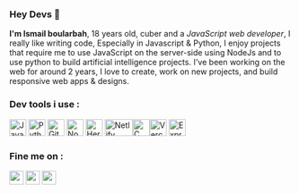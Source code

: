 ### Hey Devs 👋
<strong>I'm Ismail boularbah</strong>, 18 years old, cuber and a <i>JavaScript web developer</i>, I really like writing code, Especially in Javascript & Python, I enjoy projects that require me to use JavaScript on the server-side using NodeJs and to use python to build artificial intelligence projects. I've been working on the web for around 2 years, I love to create, work on new projects, and build responsive web apps & designs.
### Dev tools i use :

<img height="30px" width="30px" src="https://boularbahismail.netlify.app/img/ai/jslogo.svg" title="JavaScript" />  <img height="30px" width="30px" src="https://boularbahismail.netlify.app/img/ai/python.svg" title="Python" />  <img height="30px" width="30px" src="https://boularbahismail.netlify.app/img/ai/git.svg" title="Git" />  <img height="30px" width="30px" src="https://boularbahismail.netlify.app/img/ai/nodejs-icon.svg" title="Node.JS" />  <img height="30px" width="30px" src="https://cdn.iconscout.com/icon/free/png-512/heroku-5-569467.png" title="Heroku" />  <img height="30px" width="50px" src="https://cdn.worldvectorlogo.com/logos/netlify.svg" title="Netlify" /><img height="30px" width="30px" src="https://cdn.iconscout.com/icon/free/png-512/c-programming-569564.png" title="C programming language" /><img height="30px" width="30px" src="https://assets.vercel.com/image/upload/q_auto/front/favicon/vercel/57x57.png" title="Vercel" />  <img height="30px" width="30px" src="https://www.hello-pomelo.com/wp-content/uploads/2019/07/expressjs.png" title="ExpressJS" />

### Fine me on : 
<a href="https://twitter.com/boularbahsmail" title="Twitter"><img height="25px" width="25px" src="https://www.flaticon.com/svg/vstatic/svg/1384/1384017.svg?token=exp=1615216340~hmac=2e1c9b1756b84603f7c54a2efe3062e5" /></a> <a href="https://www.instagram.com/ismailboularbah/" title="Instagram"><img height="25px" width="25px" src="https://www.flaticon.com/svg/vstatic/svg/1384/1384015.svg?token=exp=1615216525~hmac=7202781f9c8fdd0dc40635752ca43e27" /></a> <a href="https://www.linkedin.com/in/ismail-boularbah-a0926919b/" title="LinkedIn"><img height="25px" width="25px" src="https://www.flaticon.com/svg/vstatic/svg/1384/1384014.svg?token=exp=1615216610~hmac=00d53b166dc1e1b82ffce6bc06d523c4" /></a>
